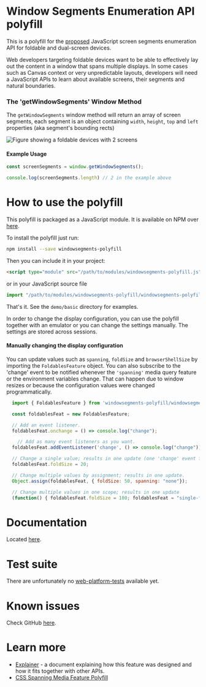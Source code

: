 Window Segments Enumeration API polyfill
===

This is a polyfill for the [proposed](https://github.com/MicrosoftEdge/MSEdgeExplainers/blob/master/Foldables/explainer.md) JavaScript screen segments enumeration API for foldable and dual-screen devices.

Web developers targeting foldable devices want to be able to effectively lay out the content in a window that spans multiple displays. In some cases such as Canvas context or very unpredictable layouts, developers will need a JavaScript APIs to learn about available screens, their segments and natural boundaries.

### The 'getWindowSegments' Window Method

The `getWindowSegments` window method will return an array of screen segments, each segment is an object containing `width`, `height`, `top` and `left` properties (aka segment's bounding rects)

![Figure showing a foldable devices with 2 screens](https://raw.githubusercontent.com/foldable-devices/windowsegments-polyfill/master/images/screens.png)

#### Example Usage

```js
const screenSegments = window.getWindowSegments();

console.log(screenSegments.length) // 2 in the example above

```

How to use the polyfill
===

This polyfill is packaged as a JavaScript module. It is available on NPM over [here](https://www.npmjs.com/package/windowsegments-polyfill).

To install the polyfill just run:

```bash
npm install --save windowsegments-polyfill
```

Then you can include it in your project:

```html
<script type="module" src="/path/to/modules/windowsegments-polyfill.js"></script>
```

or in your JavaScript source file

```js
import "/path/to/modules/windowsegments-polyfill/windowsegments-polyfill.js";
```

That's it. See the `demo/basic` directory for examples.

In order to change the display configuration, you can use the polyfill together with an emulator or you can change the settings manually. The settings are stored across sessions.

#### Manually changing the display configuration

You can update values such as `spanning`, `foldSize` and `browserShellSize` by importing the `FoldablesFeature` object. You can also subscribe to the 'change' event
to be notified whenever the `'spanning'` media query feature or the environment variables change. That can happen due to window resizes or because the configuration values were changed programmatically.

```js
  import { FoldablesFeature } from 'windowsegments-polyfill/windowsegments-polyfill.js';

  const foldablesFeat = new FoldablesFeature;

  // Add an event listener.
  foldablesFeat.onchange = () => console.log("change");

    // Add as many event listeners as you want.
  foldablesFeat.addEventListener('change', () => console.log("change"));

  // Change a single value; results in one update (one 'change' event firing).
  foldablesFeat.foldSize = 20;

  // Change multiple values by assignment; results in one update.
  Object.assign(foldablesFeat, { foldSize: 50, spanning: "none"});

  // Change multiple values in one scope; results in one update
  (function() { foldablesFeat.foldSize = 100; foldablesFeat = "single-fold-horizontal" })();
```

Documentation
===
Located [here](https://foldable-devices.github.io/windowsegments-polyfill/docs/global.html).

Test suite
===

There are unfortunately no [web-platform-tests](https://github.com/w3c/web-platform-tests/) available yet.

Known issues
===

Check GitHub [here](https://github.com/foldable-devices/windowsegments-polyfill/issues).

Learn more
===

- [Explainer](https://github.com/MicrosoftEdge/MSEdgeExplainers/blob/master/Foldables/explainer.md) - a document explaining how this feature was designed and how it fits together with other APIs.
- [CSS Spanning Media Feature Polyfill](https://github.com/foldable-devices/spanning-css-polyfill)